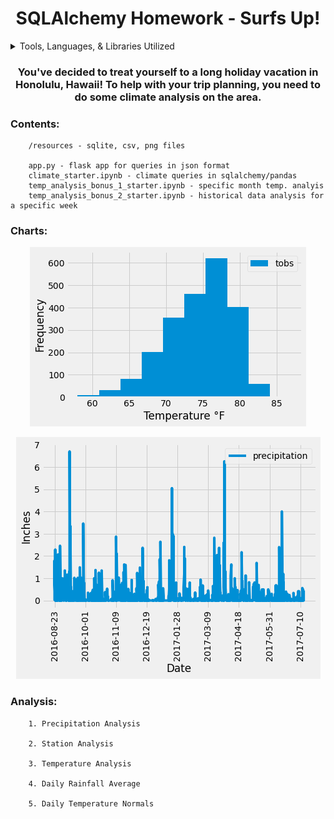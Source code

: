 <h1 align="center">SQLAlchemy Homework - Surfs Up!</h1>

<details>
<summary> Tools, Languages, & Libraries Utilized</summary>
<li>Python</li>
<li>Pandas</li>
<li>NumPy</li>
<li>Flask API</li>
<li>datetime</li>
<li>Matplotlib</li>
<li>SQLAlchemy</li>
<li>VS Code</li>
<li>Jupyter Notebook</li>
</details>

<h3 align="center">You've decided to treat yourself to a long holiday vacation in Honolulu, Hawaii! To help with your trip planning, you need to do some climate analysis on the area.</h3>
							
### Contents:

        /resources - sqlite, csv, png files

        app.py - flask app for queries in json format
        climate_starter.ipynb - climate queries in sqlalchemy/pandas
        temp_analysis_bonus_1_starter.ipynb - specific month temp. analyis
        temp_analysis_bonus_2_starter.ipynb - historical data analysis for a specific week


### Charts: 


<p align="center"><img src="resources/prev_year_hist.png"></p>


<p align="center"><img src="resources/prev_year_prcp.png"></p>		
        


### Analysis:
	
        1. Precipitation Analysis

        2. Station Analysis

        3. Temperature Analysis

        4. Daily Rainfall Average

        5. Daily Temperature Normals